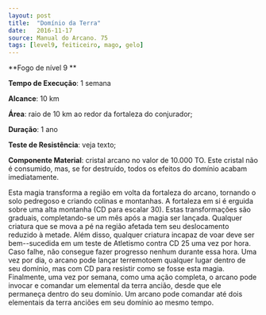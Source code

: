 ```yaml
---
layout: post
title:  "Domínio da Terra"
date:   2016-11-17
source: Manual do Arcano. 75
tags: [level9, feiticeiro, mago, gelo]
---
```


**Fogo de nível 9 **

**Tempo de Execução**: 1 semana

**Alcance**: 10 km

**Área**: raio de 10 km ao redor da fortaleza do conjurador;

**Duração**: 1 ano

**Teste de Resistência**: veja texto;

**Componente Material**: cristal arcano no valor de 10.000 TO. Este cristal não é consumido, mas, se for destruído, todos os efeitos do domínio acabam imediatamente.

Esta magia transforma a região em 
volta da fortaleza do arcano, tornando o 
solo pedregoso e criando colinas e montanhas. A fortaleza em si é erguida sobre 
uma alta montanha (CD para escalar 30). 
Estas transformações são graduais, completando-se um mês após a magia ser lançada. Qualquer criatura que se mova a pé 
na região afetada tem seu deslocamento 
reduzido à metade. Além disso, qualquer 
criatura incapaz de voar deve ser bem--sucedida em um teste de Atletismo contra CD 25 uma vez por hora. Caso falhe, 
não consegue fazer progresso nenhum 
durante essa hora. Uma vez por dia, o arcano pode lançar terremotoem qualquer 
lugar dentro de seu domínio, mas com 
CD para resistir como se fosse esta magia. 
Finalmente, uma vez por semana, como 
uma ação completa, o arcano pode invocar e comandar um elemental da terra ancião, desde que ele permaneça dentro do 
seu domínio. Um arcano pode comandar 
até dois elementais da terra anciões em 
seu domínio ao mesmo tempo.
